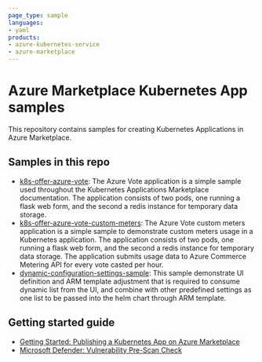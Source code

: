 ```yaml
---
page_type: sample
languages:
- yaml
products:
- azure-kubernetes-service
- azure-marketplace
---
```


# Azure Marketplace Kubernetes App samples

This repository contains samples for creating Kubernetes Applications in Azure Marketplace.

## Samples in this repo

- [k8s-offer-azure-vote](samples/k8s-offer-azure-vote/): The Azure Vote application is a simple sample used throughout the Kubernetes Applications Marketplace documentation. The application consists of two pods, one running a flask web form, and the second a redis instance for temporary data storage.
- [k8s-offer-azure-vote-custom-meters](samples/k8s-offer-azure-vote-custom-meters/): The Azure Vote custom meters application is a simple sample to demonstrate custom meters usage in a Kubernetes application. The application consists of two pods, one running a flask web form, and the second a redis instance for temporary data storage. The application submits usage data to Azure Commerce Metering API for every vote casted per hour.
- [dynamic-configuration-settings-sample](samples/dynamic-configuration-settings-sample/): This sample demonstrate UI definition and ARM template adjustment that is required to consume dynamic list from the UI, and combine with other predefined settings as one list to be passed into the helm chart through ARM template.

## Getting started guide

- [Getting Started: Publishing a Kubernetes App on Azure Marketplace](getting-started/GettingStarted.md)
- [Microsoft Defender: Vulnerability Pre-Scan Check](getting-started/Vulnerability-Scan.md)
